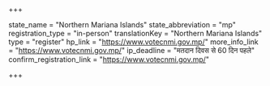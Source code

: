 +++

state_name = "Northern Mariana Islands"
state_abbreviation = "mp"
registration_type = "in-person"
translationKey = "Northern Mariana Islands"
type = "register"
hp_link = "https://www.votecnmi.gov.mp/"
more_info_link = "https://www.votecnmi.gov.mp/"
ip_deadline = "मतदान दिवस से 60 दिन पहले"
confirm_registration_link = "https://www.votecnmi.gov.mp/"

+++